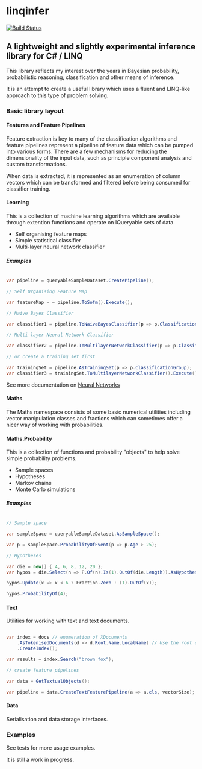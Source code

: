 # linqinfer

[![Build Status](https://travis-ci.org/roberino/linqinfer.svg?branch=master)](https://travis-ci.org/roberino/linqinfer)

## A lightweight and slightly experimental inference library for C# / LINQ

This library reflects my interest over the years in Bayesian probability, 
probabilistic reasoning, classification and other means of inference.

It is an attempt to create a useful library which uses a fluent and LINQ-like approach to this type of problem solving.

### Basic library layout

#### Features and Feature Pipelines

Feature extraction is key to many of the classification algorithms and feature pipelines
represent a pipeline of feature data which can be pumped into various forms. There are a few mechanisms
for reducing the dimensionality of the input data, such as principle component analysis and custom transformations.

When data is extracted, it is represented as an enumeration of column vectors which 
can be transformed and filtered before being consumed for classifier training.

#### Learning

This is a collection of machine learning algorithms which are available through extention 
functions and operate on IQueryable sets of data.

* Self organising feature maps
* Simple statistical classifier
* Multi-layer neural network classifier

##### Examples

```cs

var pipeline = queryableSampleDataset.CreatePipeline();

// Self Organising Feature Map

var featureMap = = pipeline.ToSofm().Execute();

// Naive Bayes Classifier

var classifier1 = pipeline.ToNaiveBayesClassifier(p => p.ClassificationGroup).Execute();

// Multi-layer Neural Network Classifier

var classifier2 = pipeline.ToMultilayerNetworkClassifier(p => p.ClassificationGroup, 0.3f).Execute();

// or create a training set first

var trainingSet = pipeline.AsTrainingSet(p => p.ClassificationGroup);
var classifier3 = trainingSet.ToMultilayerNetworkClassifier().Execute();

```

See more documentation on [Neural Networks](docs/neural-networks.md)

#### Maths

The Maths namespace consists of some basic numerical utilities including vector manipulation classes 
and fractions which can sometimes offer a nicer way of working with probabilities.

#### Maths.Probability 

This is a collection of functions and probability "objects" to help solve simple probability problems.

* Sample spaces
* Hypotheses
* Markov chains
* Monte Carlo simulations

##### Examples

```cs

// Sample space

var sampleSpace = queryableSampleDataset.AsSampleSpace();

var p = sampleSpace.ProbabilityOfEvent(p => p.Age > 25);

// Hypotheses

var die = new[] { 4, 6, 8, 12, 20 };
var hypos = die.Select(n => P.Of(n).Is(1).OutOf(die.Length)).AsHypotheses();

hypos.Update(x => x < 6 ? Fraction.Zero : (1).OutOf(x));

hypos.ProbabilityOf(4);

```

#### Text

Utilities for working with text and text documents.

```cs

var index = docs // enumeration of XDocuments
	.AsTokenisedDocuments(d => d.Root.Name.LocalName) // Use the root element name as the doc ID
	.CreateIndex();

var results = index.Search("brown fox");

// create feature pipelines

var data = GetTextualObjects();

var pipeline = data.CreateTextFeaturePipeline(a => a.cls, vectorSize);

```

#### Data

Serialisation and data storage interfaces.

### Examples

See tests for more usage examples.

It is still a work in progress.